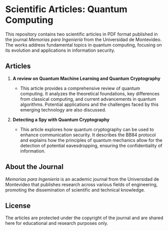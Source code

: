 # Scientific Articles: Quantum Computing

This repository contains two scientific articles in PDF format published in the journal *Memorias para Ingeniería* from the Universidad de Montevideo. The works address fundamental topics in quantum computing, focusing on its evolution and applications in information security.

## Articles

1. **A review on Quantum Machine Learning and
Quantum Cryptography**
   - This article provides a comprehensive review of quantum computing. It analyzes the theoretical foundations, key differences from classical computing, and current advancements in quantum algorithms. Potential applications and the challenges faced by this emerging technology are also discussed.

2. **Detecting a Spy with Quantum Cryptography**
   - This article explores how quantum cryptography can be used to enhance communication security. It describes the BB84 protocol and explains how the principles of quantum mechanics allow for the detection of potential eavesdropping, ensuring the confidentiality of information.

## About the Journal

*Memorias para Ingeniería* is an academic journal from the Universidad de Montevideo that publishes research across various fields of engineering, promoting the dissemination of scientific and technical knowledge.

## License

The articles are protected under the copyright of the journal and are shared here for educational and research purposes only.
